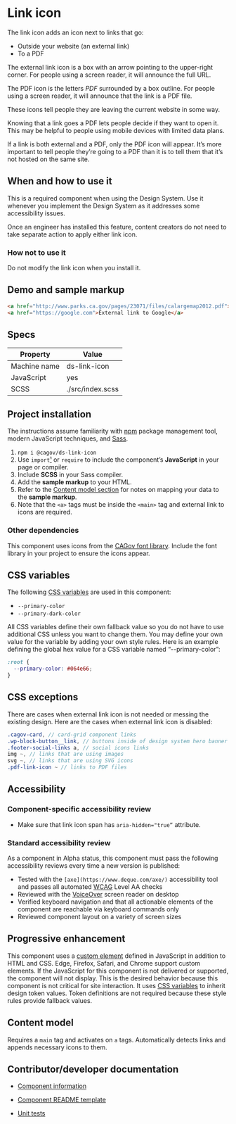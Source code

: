 # Link icon

The link icon adds an icon next to links that go:

- Outside your website (an external link)
- To a PDF

The external link icon is a box with an arrow pointing to the upper-right corner. For people using a screen reader, it will announce the full URL.

The PDF icon is the letters _PDF_ surrounded by a box outline. For people using a screen reader, it will announce that the link is a PDF file. 

These icons tell people they are leaving the current website in some way.

Knowing that a link goes a PDF lets people decide if they want to open it. This may be helpful to people using mobile devices with limited data plans.

If a link is both external and a PDF, only the PDF icon will appear. It’s more important to tell people they’re going to a PDF than it is to tell them that it’s not hosted on the same site.

## When and how to use it

This is a required component when using the Design System. Use it whenever you implement the Design System as it addresses some accessibility issues.

Once an engineer has installed this feature, content creators do not need to take separate action to apply either link icon.

### How not to use it

Do not modify the link icon when you install it.

## Demo and sample markup

<html-preview>

```html preview
<a href="http://www.parks.ca.gov/pages/23071/files/calargemap2012.pdf">PDF link to California State Parks map</a>
<a href="https://google.com">External link to Google</a>
```

</html-preview>

## Specs

| Property     | Value            |
| ------------ | ---------------- |
| Machine name | ds-link-icon     |
| JavaScript   | yes              |
| SCSS         | ./src/index.scss |

## Project installation

The instructions assume familiarity with [npm](https://npmjs.com) package management tool, modern JavaScript techniques, and [Sass](https://sass-lang.com/).

1. `npm i @cagov/ds-link-icon`
2. Use `import`[¹](/footnotes/#footnote1) or `require` to include the component’s **JavaScript** in your page or compiler.
3. Include **SCSS** in your Sass compiler.
4. Add the **sample markup** to your HTML.
5. Refer to the [Content model section](#content-model) for notes on mapping your data to the **sample markup**.
6. Note that the `<a>` tags must be inside the `<main>` tag and external link to icons are required.

### Other dependencies

This component uses icons from the [CAGov font library](https://template.webstandards.ca.gov/sample/icon-fonts.html). Include the font library in your project to ensure the icons appear.

## CSS variables

The following [CSS variables](https://developer.mozilla.org/en-US/docs/Web/CSS/Using_CSS_custom_properties) are used in this component:

- `--primary-color`
- `--primary-dark-color`

All CSS variables define their own fallback value so you do not have to use additional CSS unless you want to change them. You may define your own value for the variable by adding your own style rules. Here is an example defining the global hex value for a CSS variable named “--primary-color”:

```css
:root {
  --primary-color: #064e66;
}
```

## CSS exceptions

There are cases when external link icon is not needed or messing the existing design. Here are the cases when external link icon is disabled:

```scss
.cagov-card, // card-grid component links
.wp-block-button__link, // buttons inside of design system hero banner
.footer-social-links a, // social icons links
img ~, // links that are using images
svg ~, // links that are using SVG icons
.pdf-link-icon ~ // links to PDF files
```

## Accessibility

### Component-specific accessibility review

- Make sure that link icon span has `aria-hidden="true”` attribute.

### Standard accessibility review

As a component in Alpha status, this component must pass the following accessibility reviews every time a new version is published:

- Tested with the `[axe](https://www.deque.com/axe/)` accessibility tool and passes all automated [WCAG](https://www.w3.org/TR/WCAG21/) Level AA checks
- Reviewed with the [VoiceOver](https://www.apple.com/voiceover/info/guide/_1121.html) screen reader on desktop
- Verified keyboard navigation and that all actionable elements of the component are reachable via keyboard commands only
- Reviewed component layout on a variety of screen sizes

## Progressive enhancement

This component uses a [custom element](https://developer.mozilla.org/en-US/docs/Web/Web_Components/Using_custom_elements) defined in JavaScript in addition to HTML and CSS. Edge, Firefox, Safari, and Chrome support custom elements. If the JavaScript for this component is not delivered or supported, the component will not display. This is the desired behavior because this component is not critical for site interaction. It uses [CSS variables](<https://developer.mozilla.org/en-US/docs/Web/CSS/var()#syntax>) to inherit design token values. Token definitions are not required because these style rules provide fallback values.

<a name="content-model"></a>

## Content model

Requires a `main` tag and activates on `a` tags. Automatically detects links and appends necessary icons to them.

## Contributor/developer documentation

- [Component information](https://github.com/cagov/design-system/blob/main/components/README.md)

- [Component README template](https://www.notion.so/odi-engineering/Component-documentation-template-2da3975cc0954174ace43004d151451c)

- [Unit tests](https://github.com/cagov/design-system/blob/main/components/UNIT-TESTS.md)
